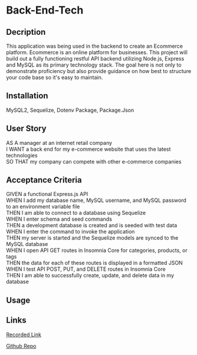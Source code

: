 # Back-End-Tech

## Decription
This application was being used in the backend to create an Ecommerce platform. Ecommerce is an online platform for businesses.
This project will build out a fully functioning restful API backend utilizing Node.js, Express
and MySQL as its primary technology stack. The goal here is not only to demonstrate
proficiency but also provide guidance on how best to structure your code base so it's easy to maintain.



## Installation
MySQL2, Sequelize, Dotenv Package, Package.Json

## User Story
AS A manager at an internet retail company<br>
I WANT a back end for my e-commerce website that uses the latest technologies<br>
SO THAT my company can compete with other e-commerce companies

## Acceptance Criteria
GIVEN a functional Express.js API<br>
WHEN I add my database name, MySQL username, and MySQL password to an environment variable file<br>
THEN I am able to connect to a database using Sequelize<br>
WHEN I enter schema and seed commands<br>
THEN a development database is created and is seeded with test data<br>
WHEN I enter the command to invoke the application<br>
THEN my server is started and the Sequelize models are synced to the MySQL database<br>
WHEN I open API GET routes in Insomnia Core for categories, products, or tags<br>
THEN the data for each of these routes is displayed in a formatted JSON<br>
WHEN I test API POST, PUT, and DELETE routes in Insomnia Core<br>
THEN I am able to successfully create, update, and delete data in my database

## Usage

## Links
[Recorded Link]()

[Github Repo]()